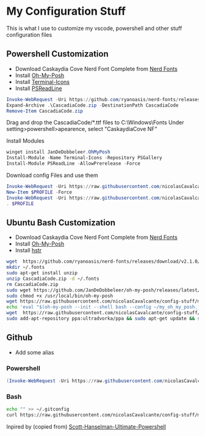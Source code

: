# My Configuration Stuff
This is what I use to customize my vscode, powershell and other stuff configuration files

## Powershell Customization
- Download Caskaydia Cove Nerd Font Complete from [Nerd Fonts]
- Install [Oh-My-Posh]
- Install [Terminal-Icons]
- Install [PSReadLine]

```powershell
Invoke-WebRequest -Uri https://github.com/ryanoasis/nerd-fonts/releases/download/v2.1.0/CascadiaCode.zip -OutFile CascadiaCode.zip
Expand-Archive .\CascadiaCode.zip -DestinationPath CascadiaCode
Remove-Item CascadiaCode.zip
```
Drag and drop the CascadiaCode/*.ttf files to C:\Windows\Fonts
Under setting>powershell>apearence, select "CaskaydiaCove NF"

Install Modules
```powershell
winget install JanDeDobbeleer.OhMyPosh
Install-Module -Name Terminal-Icons -Repository PSGallery
Install-Module PSReadLine -AllowPrerelease -Force
```

Download config Files and use them
```powershell
Invoke-WebRequest -Uri https://raw.githubusercontent.com/nicolasCavalcante/config-stuff/master/my_oh_my_posh.json -OutFile ~/my_oh_my_posh.json
New-Item $PROFILE -Force
Invoke-WebRequest -Uri https://raw.githubusercontent.com/nicolasCavalcante/config-stuff/master/profile.prof -OutFile $PROFILE
. $PROFILE
```

## Ubuntu Bash Customization
- Download Caskaydia Cove Nerd Font Complete from [Nerd Fonts]
- Install [Oh-My-Posh]
- Install [hstr]

```bash
wget  https://github.com/ryanoasis/nerd-fonts/releases/download/v2.1.0/CascadiaCode.zip -O CascadiaCode.zip
mkdir ~/.fonts
sudo apt-get install unzip
unzip CascadiaCode.zip -d ~/.fonts
rm CascadiaCode.zip
sudo wget https://github.com/JanDeDobbeleer/oh-my-posh/releases/latest/download/posh-linux-amd64 -O /usr/local/bin/oh-my-posh
sudo chmod +x /usr/local/bin/oh-my-posh
wget https://raw.githubusercontent.com/nicolasCavalcante/config-stuff/master/my_oh_my_posh.json -O ~/my_oh_my_posh.json
echo 'eval "$(oh-my-posh --init --shell bash --config ~/my_oh_my_posh.json)"' >> ~/.bashrc
wget  https://raw.githubusercontent.com/nicolasCavalcante/config-stuff/master/inputrc -O ~/.inputrc
sudo add-apt-repository ppa:ultradvorka/ppa && sudo apt-get update && sudo apt-get install hstr && hstr --show-configuration >> ~/.bashrc && . ~/.bashrc
```

## Github
- Add some alias
### Powershell
```powershell
(Invoke-WebRequest -Uri https://raw.githubusercontent.com/nicolasCavalcante/config-stuff/master/gitconfig_alias).Content >> ~/.gitconfig
```
### Bash
```bash
echo "" >> ~/.gitconfig
curl https://raw.githubusercontent.com/nicolasCavalcante/config-stuff/master/gitconfig_alias >> ~/.gitconfig
```
[Nerd Fonts]: https://www.nerdfonts.com/

[Oh-My-Posh]: https://ohmyposh.dev/

[Terminal-Icons]: https://github.com/devblackops/Terminal-Icons

[PSReadLine]: https://docs.microsoft.com/en-us/powershell/module/psreadline/about/about_psreadline?view=powershell-7.2

[hstr]: https://github.com/dvorka/hstr

Inpired by (copied from) [Scott-Hanselman-Ultimate-Powershell](https://www.hanselman.com/blog/my-ultimate-powershell-prompt-with-oh-my-posh-and-the-windows-terminal)

